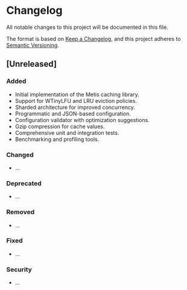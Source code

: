 # Changelog

All notable changes to this project will be documented in this file.

The format is based on [Keep a Changelog](https://keepachangelog.com/en/1.0.0/),
and this project adheres to [Semantic Versioning](https://semver.org/spec/v2.0.0.html).

## [Unreleased]

### Added
- Initial implementation of the Metis caching library.
- Support for WTinyLFU and LRU eviction policies.
- Sharded architecture for improved concurrency.
- Programmatic and JSON-based configuration.
- Configuration validator with optimization suggestions.
- Gzip compression for cache values.
- Comprehensive unit and integration tests.
- Benchmarking and profiling tools.

### Changed
- ...

### Deprecated
- ...

### Removed
- ...

### Fixed
- ...

### Security
- ...
